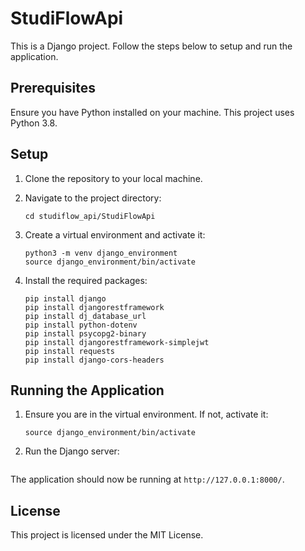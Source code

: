 # StudiFlowApi

This is a Django project. Follow the steps below to setup and run the application.

## Prerequisites

Ensure you have Python installed on your machine. This project uses Python 3.8.

## Setup

1. Clone the repository to your local machine.

2. Navigate to the project directory:
    ```
    cd studiflow_api/StudiFlowApi
    ```

3. Create a virtual environment and activate it:
    ```
    python3 -m venv django_environment
    source django_environment/bin/activate
    ```

4. Install the required packages:
    ```
    pip install django
    pip install djangorestframework
    pip install dj_database_url
    pip install python-dotenv
    pip install psycopg2-binary
    pip install djangorestframework-simplejwt
    pip install requests
    pip install django-cors-headers
    ```

## Running the Application

1. Ensure you are in the virtual environment. If not, activate it:
    ```
    source django_environment/bin/activate
    ```

2. Run the Django server:
    ```python3 manage.py runserver
    
    ```

The application should now be running at `http://127.0.0.1:8000/`.

## License

This project is licensed under the MIT License.